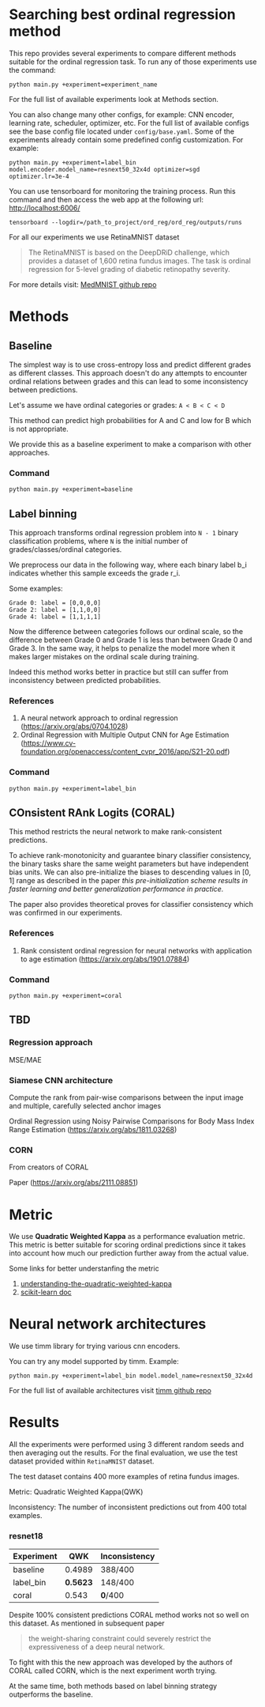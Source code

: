 # Searching best ordinal regression method
This repo provides several experiments to compare different methods suitable for the ordinal regression task. To run any of those experiments use the command:
```
python main.py +experiment=experiment_name
```

For the full list of available experiments look at Methods section.

You can also change many other configs, for example: CNN encoder, learning rate, scheduler, optimizer, etc. For the full list of available configs see the base config file located under `config/base.yaml`. Some of the experiments already contain some predefined config customization.
For example:
```
python main.py +experiment=label_bin model.encoder.model_name=resnext50_32x4d optimizer=sgd optimizer.lr=3e-4
```


You can use tensorboard for monitoring the training process. Run this command and then access the web app at the following url: [http://localhost:6006/](http://localhost:6006/)
```
tensorboard --logdir=/path_to_project/ord_reg/ord_reg/outputs/runs
```

For all our experiments we use RetinaMNIST dataset
> The RetinaMNIST is based on the DeepDRiD challenge, which provides a dataset of 1,600 retina fundus images. The task is ordinal regression for 5-level grading of diabetic retinopathy severity.

For more details visit: [MedMNIST github repo](https://github.com/MedMNIST/MedMNIST)

# Methods
## Baseline
The simplest way is to use cross-entropy loss and predict different grades as different classes. This approach doesn't do any attempts to encounter ordinal relations between grades and this can lead to some inconsistency between predictions.

Let's assume we have ordinal categories or grades: `A < B < C < D`

This method can predict high probabilities for A and C and low for B which is not appropriate.

We provide this as a baseline experiment to make a comparison with other approaches.

### Command
```
python main.py +experiment=baseline
```

## Label binning
This approach transforms ordinal regression problem into `N - 1` binary classification problems, where `N` is the initial number of grades/classes/ordinal categories.


We preprocess our data in the following way, where each binary label b_i indicates whether this sample exceeds the grade r_i.

Some examples:
```
Grade 0: label = [0,0,0,0]
Grade 2: label = [1,1,0,0]
Grade 4: label = [1,1,1,1]
```

Now the difference between categories follows our ordinal scale, so the difference between Grade 0 and Grade 1 is less than between Grade 0 and Grade 3. In the same way, it helps to penalize the model more when it makes larger mistakes on the ordinal scale during training.

Indeed this method works better in practice but still can suffer from inconsistency between predicted probabilities.

### References

1. A neural network approach to ordinal regression (https://arxiv.org/abs/0704.1028)
2. Ordinal Regression with Multiple Output CNN for Age Estimation (https://www.cv-foundation.org/openaccess/content_cvpr_2016/app/S21-20.pdf)

### Command
```
python main.py +experiment=label_bin
```

## COnsistent RAnk Logits (CORAL)
This method restricts the neural network to make rank-consistent predictions. 

To achieve rank-monotonicity and guarantee binary classifier consistency, the binary tasks share the same weight parameters but have independent bias units. We can also pre-initialize the biases to descending values in [0, 1] range as described in the paper *this pre-initialization scheme results in faster learning and better generalization performance in practice.*

The paper also provides theoretical proves for classifier consistency which was confirmed in our experiments.


### References
1. Rank consistent ordinal regression for neural networks with application to age estimation (https://arxiv.org/abs/1901.07884)

### Command
```
python main.py +experiment=coral
```

## TBD
### Regression approach

MSE/MAE

### Siamese CNN architecture
Compute the rank from pair-wise comparisons between the input image and multiple, carefully selected anchor images

Ordinal Regression using Noisy Pairwise Comparisons for Body Mass Index Range Estimation (https://arxiv.org/abs/1811.03268)

### CORN
From creators of CORAL 

Paper (https://arxiv.org/abs/2111.08851)

# Metric
We use **Quadratic Weighted Kappa** as a performance evaluation metric. This metric is better suitable for scoring ordinal predictions since it takes into account how much our prediction further away from the actual value.

Some links for better understanfing the metric

1. [understanding-the-quadratic-weighted-kappa](https://www.kaggle.com/reighns/understanding-the-quadratic-weighted-kappa)
2. [scikit-learn doc](https://scikit-learn.org/stable/modules/generated/sklearn.metrics.cohen_kappa_score.html)

# Neural network architectures
We use timm library for trying various cnn encoders.

You can try any model supported by timm.
Example:
```
python main.py +experiment=label_bin model.model_name=resnext50_32x4d
```
For the full list of available architectures visit [timm github repo](https://github.com/rwightman/pytorch-image-models)

# Results
All the experiments were performed using 3 different random seeds and then averaging out the results. For the final evaluation, we use the test dataset provided within `RetinaMNIST` dataset.

The test dataset contains 400 more examples of retina fundus images.

Metric: Quadratic Weighted Kappa(QWK)

Inconsistency: The number of inconsistent predictions out from 400 total examples.

### resnet18
| Experiment  | QWK        | Inconsistency |
| ----------- | ---------- | --------------|
| baseline    | 0.4989 | 388/400 |
| label_bin   | **0.5623** | 148/400 |
| coral       | 0.543  | **0**/400 |

Despite 100% consistent predictions CORAL method works not so well on this dataset. As mentioned in subsequent paper
>the weight-sharing constraint could severely restrict the expressiveness of a deep neural network.

To fight with this the new approach was developed by the authors of CORAL called CORN, which is the next experiment worth trying.

At the same time, both methods based on label binning strategy outperforms the baseline.
